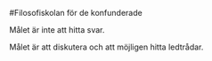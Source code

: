 #Filosofiskolan för de konfunderade

Målet är inte att hitta svar.

Målet är att diskutera och att möjligen hitta ledtrådar.

